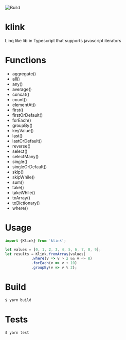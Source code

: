 ![Build](https://circleci.com/gh/mallpress/klink.svg?style=shield)

# klink
Linq like lib in Typescript that supports javascript iterators 

# Functions

* aggregate()
* all()
* any()
* average()
* concat() 
* count()
* elementAt()
* first()
* firstOrDefault()
* forEach()
* groupBy()
* keyValue()
* last()
* lastOrDefault()
* reverse()
* select()
* selectMany()
* single()
* singleOrDefault()
* skip()
* skipWhile()
* sum()
* take()
* takeWhile() 
* toArray()
* toDictionary()
* where()

# Usage 
```javascript
import {Klink} from 'klink';

let values = [0, 1, 2, 3, 4, 5, 6, 7, 8, 9];
let results = Klink.fromArray(values)
            .where(v => v > 2 && v <= 8)
            .forEach(v => v + 10)
            .groupBy(v => v % 2);
```
# Build 
```sh
$ yarn build
```

# Tests
```sh
$ yarn test
```
